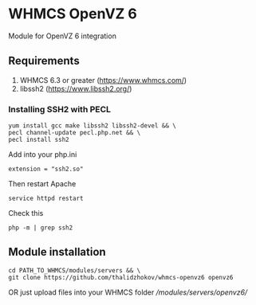 # WHMCS OpenVZ 6
Module for OpenVZ 6 integration

## Requirements
1. WHMCS 6.3 or greater (https://www.whmcs.com/)
2. libssh2 (https://www.libssh2.org/)

### Installing SSH2 with PECL
```
yum install gcc make libssh2 libssh2-devel && \
pecl channel-update pecl.php.net && \
pecl install ssh2
```

Add into your php.ini
```
extension = "ssh2.so"
```

Then restart Apache
```
service httpd restart
```

Check this
```
php -m | grep ssh2
```

## Module installation
```
cd PATH_TO_WHMCS/modules/servers && \
git clone https://github.com/thalidzhokov/whmcs-openvz6 openvz6
```

OR just upload files into your WHMCS folder _/modules/servers/openvz6/_

